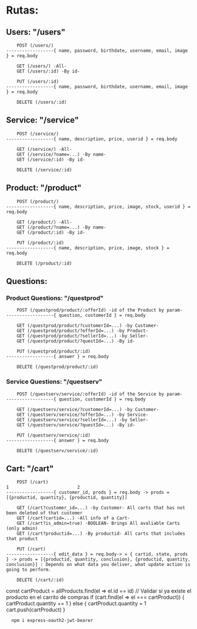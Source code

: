 # Rutas:
## Users: "/users"
``` 
    POST (/users/)
------------------{ name, password, birthdate, username, email, image } = req.body

    GET (/users/) -All-
    GET (/users/:id) -By id-

    PUT (/users/:id)
------------------{ name, password, birthdate, username, email, image } = req.body

    DELETE (/users/:id)
```
   

## Service: "/service"
```
    POST (/service/)
------------------{ name, description, price, userid } = req.body

    GET (/service/) -All-
    GET (/service/?name=...) -By name-
    GET (/service/:id) -By id-

    DELETE (/service/:id)
```

## Product: "/product"
```
    POST (/product/) 
------------------{ name, description, price, image, stock, userid } = req.body

    GET (/product/) -All-
    GET (/product/?name=...) -By name-
    GET (/product/:id) -By id-

    PUT (/product/:id)
------------------{ name, description, price, image, stock } = req.body

    DELETE (/product/:id)
```
## Questions:

### Product Questions: "/questprod"
```
    POST (/questprod/product/:offerId) -id of the Product by param-
------------------{ question, customerId } = req.body

    GET (/questprod/product/?customerId=...) -by Customer-
    GET (/questprod/product/?offerId=...) -by Product-
    GET (/questprod/product/?sellerId=...) -by Seller-
    GET (/questprod/product/?questId=...) -By id-

    PUT (/questprod/product/:id)
------------------{ answer } = req.body

    DELETE (/questprod/product/:id)
```

### Service Questions: "/questserv"
```
    POST (/questserv/service/:offerId) -id of the Service by param-
------------------{ question, customerId } = req.body

    GET (/questserv/service/?customerId=...) -by Customer-
    GET (/questserv/service/?offerId=...) -by Service-
    GET (/questserv/service/?sellerId=...) -by Seller-
    GET (/questserv/service/?questId=...) -By id-

    PUT (/questserv/service/:id)
------------------{ answer } = req.body

    DELETE (/questserv/service/:id)
```


## Cart: "/cart"
```
    POST (/cart)                                                        1                          2
------------------{ customer_id, prods } = req.body -> prods = [{productid, quantity}, {productid, quantity}]

    GET (/cart?customer_id=...) -by Customer- All carts that has not been deleted of that customer
    GET (/cart?cartid=...) -All info of a Cart-
    GET (/cart?is_admin=true) -BOOLEAN- Brings All avaliable Carts (only admin)
    GET (/cart?productid=...) -By productid- All carts that includes that product

    PUT (/cart)
------------------{ edit_data } = req.body-> = { cartid, state, prods } -> prods = [{productid, quantity, conclusion}, {productid, quantity, conclusion}] : Depends on what data you deliver, what update action is going to perform.

    DELETE (/cart/:id)
```

const cartProduct = allProducts.find(el => el.id == id)
    // Validar si ya existe el producto en el carrito de compras
    if (cart.find(el => el === cartProduct)) {
      cartProduct.quantity +=  1 
    } else {
        cartProduct.quantity = 1 
        cart.push(cartProduct)
      }

      npm i express-oauth2-jwt-bearer


